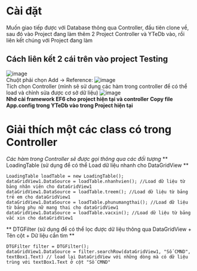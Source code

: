 

# Cài đặt
  Muốn giao tiếp được với Database thông qua Controller, đầu tiên clone về, sau đó vào Project đang làm thêm 2 Project Controller và YTeDb vào, rồi liên kết chúng với Project đang làm
## Cách liên kết 2 cái trên vào project Testing
  ![image](https://user-images.githubusercontent.com/58616490/116721006-07f63100-aa07-11eb-9f4d-1f6919da9b80.png)\
 Chuột phải chọn Add -> Reference:
  ![image](https://user-images.githubusercontent.com/58616490/116721207-40960a80-aa07-11eb-84f0-f042f213b98a.png)\
 Tích chọn Controller (mình sẽ sử dụng các hàm trong controller để có thể load và chỉnh sửa được cơ sở dữ liệu)
  ![image](https://user-images.githubusercontent.com/58616490/116721362-6a4f3180-aa07-11eb-936a-120d76b02d1d.png)\
 **Nhớ cài framework EF6 cho project hiện tại và controller**
 **Copy file App.config trong YTeDb vào trong Project hiện tại**

# Giải thích một các class có trong Controller
  *Các hàm trong Controller sẽ được gọi thông qua các đối tượng*
  ** LoadingTable (sử dụng để có thể Load dữ liệu nhanh cho DataGridView **
  ```Csharp
  LoadingTable loadTable = new LoadingTable();
  dataGridView1.DataSource = loadTable.nhanhvien(); //Load dữ liệu từ bảng nhân viên cho dataGridView1
  dataGridView1.DataSource = loadTable.treem(); //Load dữ liệu từ bảng trẻ em cho dataGridView1
  dataGridView1.DataSource = loadTable.phunumangthai(); //Load dữ liệu từ bảng phụ nữ mang thai cho dataGridView1
  dataGridView1.DataSource = loadTable.vacxin(); //Load dữ liệu từ bảng vắc xin cho dataGridView1
  ```
  ** DTGFilter (sử dụng để có thể lọc được dữ liệu thông qua DataGridView + Tên cột + Dữ liệu cần tìm **
  ```Csharp
  DTGFilter filter = DTGFilter();
  dataGridView1.DataSource = filter.searchRow(dataGridView1, "Số CMND", textBox1.Text) // load lại DataGridView với những dòng mà có dữ liệu trùng với textBox1.Text ở cột "Số CMND"
  ```
